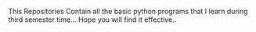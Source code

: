 This Repositories Contain all the basic python programs that I learn during third semester time...
Hope you will find it effective..
